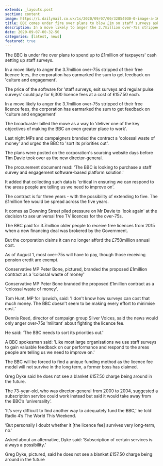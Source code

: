 ```yaml
---
extends: _layouts.post
section: content
image: https://i.dailymail.co.uk/1s/2020/09/07/00/32854930-0-image-a-161_1599434581494.jpg 
title: BBC comes under fire over plans to blow £1m on staff surveys asking workers how it can get better  
description: In a move likely to anger the 3.7million over-75s stripped of their free licence fees, the corporation has earmarked the sum to get feedback on culture and engagement. 
date: 2020-09-07-00-32-50 
categories: [latest, news] 
featured: true 
--- 
```

The BBC is under fire over plans to spend up to £1million of taxpayers' cash setting up staff surveys.

In a move likely to anger the 3.7million over-75s stripped of their free licence fees, the corporation has earmarked the sum to get feedback on 'culture and engagement'.

The price of the software for 'staff surveys, exit surveys and regular pulse surveys' could pay for 6,300 licence fees at a cost of £157.50 each. 

In a move likely to anger the 3.7million over-75s stripped of their free licence fees, the corporation has earmarked the sum to get feedback on 'culture and engagement'

The broadcaster billed the move as a way to 'deliver one of the key objectives of making the BBC an even greater place to work'.

Last night MPs and campaigners branded the contract a 'colossal waste of money' and urged the BBC to 'sort its priorities out'.

The plans were posted on the corporation's sourcing website days before Tim Davie took over as the new director-general.

The procurement document read: 'The BBC is looking to purchase a staff survey and engagement software-based platform solution.' 

It added that collecting such data is 'critical in ensuring we can respond to the areas people are telling us we need to improve on'.

The contract is for three years - with the possibility of extending to five. The £1million fee would be spread across the five years. 

It comes as Downing Street piled pressure on Mr Davie to 'look again' at the decision to axe universal free TV licences for the over-75s. 

The BBC paid for 3.7million older people to receive free licences from 2015 when a new financing deal was brokered by the Government. 

But the corporation claims it can no longer afford the £750million annual cost. 

As of August 1, most over-75s will have to pay, though those receiving pension credit are exempt.

Conservative MP Peter Bone, pictured, branded the proposed £1million contract as a 'colossal waste of money' 

Conservative MP Peter Bone branded the proposed £1million contract as a 'colossal waste of money'. 

Tom Hunt, MP for Ipswich, said: 'I don't know how surveys can cost that much money. The BBC doesn't seem to be making every effort to minimise cost.'

Dennis Reed, director of campaign group Silver Voices, said the news would only anger over-75s 'militant' about fighting the licence fee. 

He said: 'The BBC needs to sort its priorities out.'

A BBC spokesman said: 'Like most large organisations we use staff surveys to gain valuable feedback on our performance and respond to the areas people are telling us we need to improve on.'

The BBC will be forced to find a unique funding method as the licence fee model will not survive in the long term, a former boss has claimed.

Greg Dyke said he does not see a blanket £157.50 charge being around in the future.

The 73-year-old, who was director-general from 2000 to 2004, suggested a subscription service could work instead but said it would take away from the BBC’s ‘universality’.

‘It’s very difficult to find another way to adequately fund the BBC,’ he told Radio 4’s The World This Weekend. 

‘But personally I doubt whether it [the licence fee] survives very long-term, no.’

Asked about an alternative, Dyke said: ‘Subscription of certain services is always a possibility.’

Greg Dyke, pictured, said he does not see a blanket £157.50 charge being around in the future

